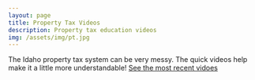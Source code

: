 ```yaml
---
layout: page
title: Property Tax Videos
description: Property tax education videos
img: /assets/img/pt.jpg
---
```


The Idaho property tax system can be very messy. The quick videos help make it a little more understandable! [See the most recent vidoes](https://www.youtube.com/channel/UCymGg5xPyRTnyByVb-nDoEA)

